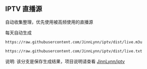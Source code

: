 ## IPTV 直播源

自动收集整理，优先使用被高频使用的直播源

每天自动生成

```txt
https://raw.githubusercontent.com/JinnLynn/iptv/dist/live.m3u
```

```txt
https://raw.githubusercontent.com/JinnLynn/iptv/dist/live.txt
```

说明: 该分支是保存生成结果，项目说明请查看 [JinnLynn/iptv](https://github.com/JinnLynn/iptv)